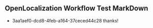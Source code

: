 ## OpenLocalization Workflow Test MarkDown
* 3aa1aef0-dcd8-4feb-a164-37ceced44c28 thanks!

<!--HONumber=Jul16_HO5-->


